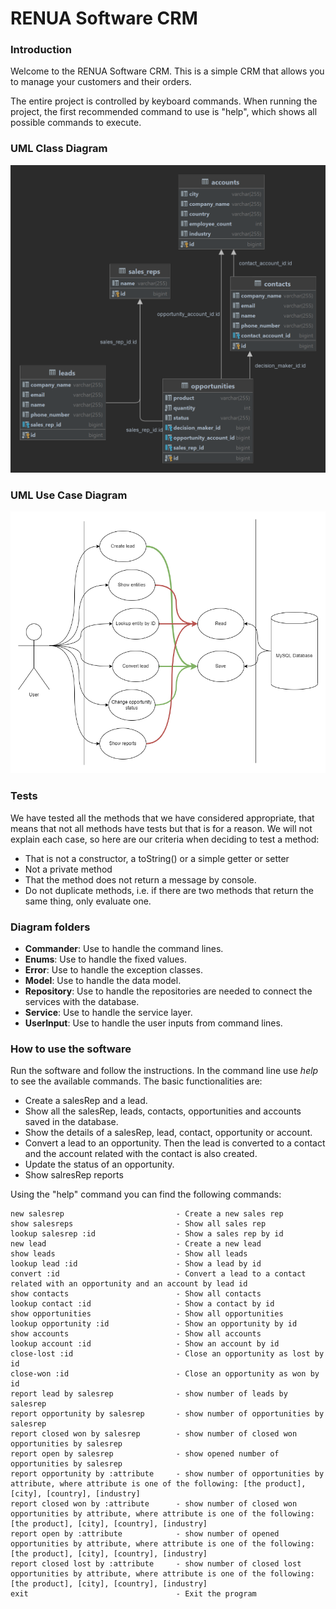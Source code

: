 # RENUA Software CRM

### Introduction
Welcome to the RENUA Software CRM.
This is a simple CRM that allows you to manage your customers and their orders.

The entire project is controlled by keyboard commands.
When running the project, the first recommended command to use is "help", which shows all possible commands to execute.

### UML Class Diagram
![class_diagram.png](class_diagram.png)

### UML Use Case Diagram
![use_case.png](use_case.png)

### Tests
We have tested all the methods that we have considered appropriate, that means that not all methods have tests but that is for a reason.
We will not explain each case, so here are our criteria when deciding to test a method:
- That is not a constructor, a toString() or a simple getter or setter
- Not a private method
- That the method does not return a message by console.
- Do not duplicate methods, i.e. if there are two methods that return the same thing, only evaluate one.

### Diagram folders
- **Commander**: Use to handle the command lines.
- **Enums**: Use to handle the fixed values.
- **Error**: Use to handle the exception classes.
- **Model**: Use to handle the data model.
- **Repository**: Use to handle the repositories are needed to connect the services with the database.
- **Service**: Use to handle the service layer.
- **UserInput**: Use to handle the user inputs from command lines.

### How to use the software
Run the software and follow the instructions.
In the command line use *help* to see the available commands.
The basic functionalities are:
- Create a salesRep and a lead.
- Show all the salesRep, leads, contacts, opportunities and accounts saved in the database.
- Show the details of a salesRep, lead, contact, opportunity or account.
- Convert a lead to an opportunity. Then the lead is converted to a contact and the account related with the contact is also created.
- Update the status of an opportunity.
- Show salresRep reports

Using the "help" command you can find the following commands:
    
    new salesrep                         - Create a new sales rep
    show salesreps                       - Show all sales rep
    lookup salesrep :id                  - Show a sales rep by id
    new lead                             - Create a new lead
    show leads                           - Show all leads
    lookup lead :id                      - Show a lead by id
    convert :id                          - Convert a lead to a contact related with an opportunity and an account by lead id
    show contacts                        - Show all contacts
    lookup contact :id                   - Show a contact by id
    show opportunities                   - Show all opportunities
    lookup opportunity :id               - Show an opportunity by id
    show accounts                        - Show all accounts
    lookup account :id                   - Show an account by id
    close-lost :id                       - Close an opportunity as lost by id
    close-won :id                        - Close an opportunity as won by id
    report lead by salesrep              - show number of leads by salesrep
    report opportunity by salesrep       - show number of opportunities by salesrep
    report closed won by salesrep        - show number of closed won opportunities by salesrep
    report open by salesrep              - show opened number of opportunities by salesrep
    report opportunity by :attribute     - show number of opportunities by attribute, where attribute is one of the following: [the product], [city], [country], [industry]
    report closed won by :attribute      - show number of closed won opportunities by attribute, where attribute is one of the following: [the product], [city], [country], [industry]
    report open by :attribute            - show number of opened opportunities by attribute, where attribute is one of the following: [the product], [city], [country], [industry]
    report closed lost by :attribute     - show number of closed lost opportunities by attribute, where attribute is one of the following: [the product], [city], [country], [industry]
    exit                                 - Exit the program
